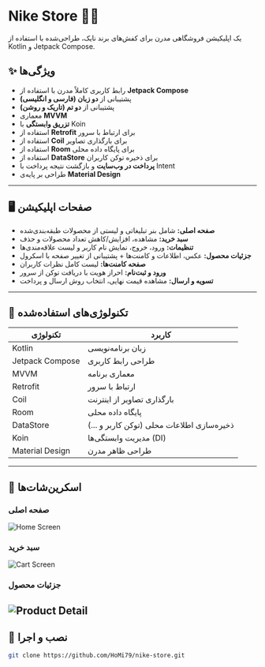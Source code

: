 # Nike Store 👟🛒
یک اپلیکیشن فروشگاهی مدرن برای کفش‌های برند نایک، طراحی‌شده با استفاده از Kotlin و Jetpack Compose.

## ✨ ویژگی‌ها
- رابط کاربری کاملاً مدرن با استفاده از **Jetpack Compose**
- پشتیبانی از **دو زبان (فارسی و انگلیسی)**
- پشتیبانی از **دو تم (تاریک و روشن)**
- معماری **MVVM**
- **تزریق وابستگی** با Koin
- استفاده از **Retrofit** برای ارتباط با سرور
- استفاده از **Coil** برای بارگذاری تصاویر
- استفاده از **Room** برای پایگاه داده محلی
- استفاده از **DataStore** برای ذخیره توکن کاربران
- **پرداخت در وب‌سایت** و بازگشت نتیجه پرداخت با Intent
- طراحی بر پایه‌ی **Material Design**
---
## 🖥️ صفحات اپلیکیشن
- **صفحه اصلی:** شامل بنر تبلیغاتی و لیستی از محصولات طبقه‌بندی‌شده
- **سبد خرید:** مشاهده، افزایش/کاهش تعداد محصولات و حذف
- **تنظیمات:** ورود، خروج، نمایش نام کاربر و لیست علاقه‌مندی‌ها
- **جزئیات محصول:** عکس، اطلاعات و کامنت‌ها + پشتیبانی از تغییر صفحه با اسکرول
- **صفحه کامنت‌ها:** لیست کامل نظرات کاربران
- **ورود و ثبت‌نام:** احراز هویت با دریافت توکن از سرور
- **تسویه و ارسال:** مشاهده قیمت نهایی، انتخاب روش ارسال و پرداخت
---
## 🔧 تکنولوژی‌های استفاده‌شده
| تکنولوژی         | کاربرد                                    |
|------------------|-------------------------------------------|
| Kotlin           | زبان برنامه‌نویسی                         |
| Jetpack Compose  | طراحی رابط کاربری                        |
| MVVM             | معماری برنامه                            |
| Retrofit         | ارتباط با سرور                           |
| Coil             | بارگذاری تصاویر از اینترنت               |
| Room             | پایگاه داده محلی                         |
| DataStore        | ذخیره‌سازی اطلاعات محلی (توکن کاربر و ...)|
| Koin             | مدیریت وابستگی‌ها (DI)                   |
| Material Design  | طراحی ظاهر مدرن                          |
---
## 📸 اسکرین‌شات‌ها
### صفحه اصلی
![Home Screen](screenshots/home_dark_en.jpg)
### سبد خرید
![Cart Screen](screenshots/cart_dark_en.jpg)
### جزئیات محصول
![Product Detail](screenshots/product_dark_fa.jpg)
---
## 🚀 نصب و اجرا

```bash
git clone https://github.com/HoMi79/nike-store.git
